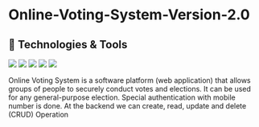 # Online-Voting-System-Version-2.0
## 🔧 Technologies & Tools
![](https://img.shields.io/badge/FrontEnd-HTML-informational?style=flat&logo=Html&logoColor=white&color=2bbc8a)
![](https://img.shields.io/badge/FrontEnd-CSS-informational?style=flat&logo=CSS&logoColor=white&color=2bbc8a)
![](https://img.shields.io/badge/BackEnd-JSP-informational?style=flat&logo=jsp&logoColor=white&color=2bbc8a)
![](https://img.shields.io/badge/BackEnd-SERVLET-informational?style=flat&logo=servlet&logoColor=white&color=2bbc8a)
![](https://img.shields.io/badge/Database-Mysql-informational?style=flat&logo=mysql&logoColor=white&color=2bbc8a)

Online Voting System is a software platform (web application) that allows groups of people to securely  conduct votes and elections. It can be used for any general-purpose election. Special authentication with  mobile number is done. At the backend we can create, read, update and delete (CRUD) Operation 
